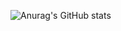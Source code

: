 ![Anurag's GitHub stats](https://github-readme-stats.vercel.app/api?username=titrxw&count_private=true&layout=compact)
